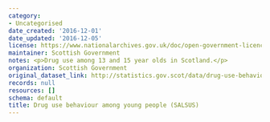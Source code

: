 ```yaml
---
category:
- Uncategorised
date_created: '2016-12-01'
date_updated: '2016-12-05'
license: https://www.nationalarchives.gov.uk/doc/open-government-licence/version/3/
maintainer: Scottish Government
notes: <p>Drug use among 13 and 15 year olds in Scotland.</p>
organization: Scottish Government
original_dataset_link: http://statistics.gov.scot/data/drug-use-behaviour-among-young-people-salsus
records: null
resources: []
schema: default
title: Drug use behaviour among young people (SALSUS)
---
```

